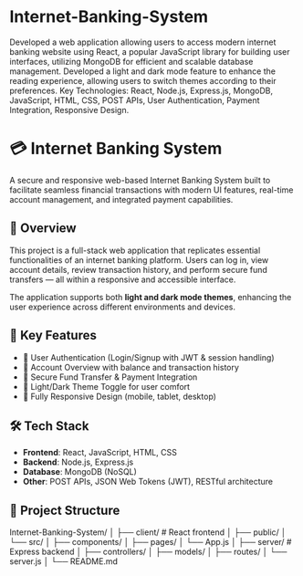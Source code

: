 # Internet-Banking-System



Developed a web application allowing users to access modern internet banking website using React, a popular JavaScript library for building user interfaces, utilizing MongoDB for efficient and scalable database management. Developed a light and dark mode feature to enhance the reading experience, allowing users to switch themes according to their preferences. Key Technologies: React, Node.js, Express.js, MongoDB, JavaScript, HTML, CSS, POST APIs, User Authentication, Payment Integration, Responsive Design.


# 💳 Internet Banking System

A secure and responsive web-based Internet Banking System built to facilitate seamless financial transactions with modern UI features, real-time account management, and integrated payment capabilities.

## 🚀 Overview

This project is a full-stack web application that replicates essential functionalities of an internet banking platform. Users can log in, view account details, review transaction history, and perform secure fund transfers — all within a responsive and accessible interface.

The application supports both **light and dark mode themes**, enhancing the user experience across different environments and devices.

## 🧠 Key Features

- 🔐 User Authentication (Login/Signup with JWT & session handling)
- 📄 Account Overview with balance and transaction history
- 💸 Secure Fund Transfer & Payment Integration
- 🌙 Light/Dark Theme Toggle for user comfort
- 📱 Fully Responsive Design (mobile, tablet, desktop)

## 🛠 Tech Stack

- **Frontend**: React, JavaScript, HTML, CSS
- **Backend**: Node.js, Express.js
- **Database**: MongoDB (NoSQL)
- **Other**: POST APIs, JSON Web Tokens (JWT), RESTful architecture

## 📂 Project Structure

Internet-Banking-System/
│
├── client/ # React frontend
│ ├── public/
│ └── src/
│ ├── components/
│ ├── pages/
│ └── App.js
│
├── server/ # Express backend
│ ├── controllers/
│ ├── models/
│ ├── routes/
│ └── server.js
│
└── README.md
